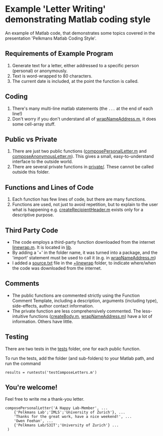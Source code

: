# Example 'Letter Writing' demonstrating Matlab coding style

An example of Matlab code, that demonstrates some topics covered in the
presentation 'Pelkmans Matlab Coding Style'.

##  Requirements of Example Program

1. Generate text for a letter, either addressed to
a specific person (personal) or anonymously.
2. Text is word-wrapped to 80 characters.
3. The current date is included, at the point the function is called.

## Coding
1. There's many multi-line matlab statements (the ```...``` at the end of each line!)
2. Don't worry if you don't understand all of [wrapNameAddress.m](private/wrapNameAddress.m), it does some cell-array stuff.

## Public vs Private
1. There are just two public functions ([composePersonalLetter.m](composePersonalLetter.m) and [composeAnonymousLetter.m](composeAnonymousLetter.m)). This gives a small, easy-to-understand interface to the outside world.
2. There are several private functions in [private/](private/). These cannot be called outside this folder.

## Functions and Lines of Code
1. Each function has few lines of code, but there are many functions.
2. Functions are used, not just to avoid repetition, but to explain to the user what is happening e.g. [createRecipientHeader.m](private/createRecipientHeader.m) exists only for a descriptive purpose.

## Third Party Code
* The code employs a third-party function downloaded from the internet [linewrap.m](lib/+linewrap/linewrap.m). It is located in [lib](lib).
* By adding a '+' in the folder name, it was turned into a package, and the 'import' statement must be used to call it (e.g. in [wrapNameAddress.m](private/wrapNameAddress.m))
* I added a [source.txt](lib/+linewrap/source.txt) file in the [+linewrap](lib/+linewrap) folder, to indicate where/when the code was downloaded from the internet.

## Comments
* The public functions are commented strictly using the Function Comment Template, including a description, arguments (including type), side-effects, author contact information.
* The private function are less comprehensively commented. The less-intuitive functions ([createBody.m](private/createBody.m), [wrapNameAddress.m](private/wrapNameAddress.m)) have a lot of information. Others have little.

## Testing
There are two tests in the [tests](tests/) folder, one for each public function.

To run the tests, add the folder (and sub-folders) to your Matlab path,
and run the command

```
results = runtests('testComposeLetters.m')
```

## You're welcome!

Feel free to write me a thank-you letter.

```
composePersonalLetter('A Happy Lab-Member', ...
    {'Pelkmans Lab';'IMLS';'University of Zurich'}, ...
    'Thanks for the great work, have a nice weekend!', ...
    'Owen Feehan', ...
    {'Pelkmans Lab/S3IT';'University of Zurich'} ...
 )
```


